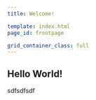 ```yaml
---
title: Welcome!

template: index.html
page_id: frontpage

grid_container_class: full
---
```


## Hello World!

sdfsdfsdf

